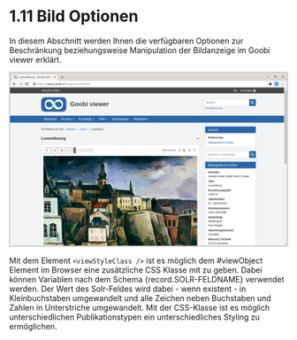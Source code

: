 # 1.11 Bild Optionen

In diesem Abschnitt werden Ihnen die verfügbaren Optionen zur Beschränkung beziehungsweise Manipulation der Bildanzeige im Goobi viewer erklärt.

![](../../../.gitbook/assets/conf_1.11.png)

Mit dem Element `<viewStyleClass />` ist es möglich dem #viewObject Element im Browser eine zusätzliche CSS Klasse mit zu geben. Dabei können Variablen nach dem Schema {record.SOLR-FELDNAME} verwendet werden. Der Wert des Solr-Feldes wird dabei - wenn existent - in Kleinbuchstaben umgewandelt und alle Zeichen neben Buchstaben und Zahlen in Unterstriche umgewandelt. Mit der CSS-Klasse ist es möglich unterschiedlichen Publikationstypen ein unterschiedliches Styling zu ermöglichen.

